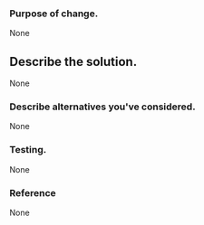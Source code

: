 ### Purpose of change.

None

## Describe the solution.

None

### Describe alternatives you've considered.

None

### Testing.

None

### Reference

None
